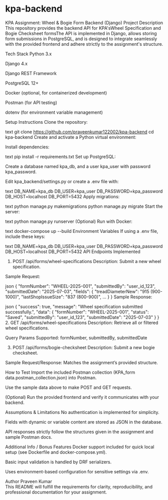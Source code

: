 # kpa-backend
KPA Assignment: Wheel & Bogie Form Backend (Django)
Project Description
This repository provides the backend API for KPA'sWheel Specification and Bogie Checksheet formsThe API is implemented in Django, allows storing form submissions in PostgreSQL, and is designed to integrate seamlessly with the provided frontend and adhere strictly to the assignment's structure.

Tech Stack
Python 3.x

Django 4.x

Django REST Framework

PostgreSQL 12+

Docker (optional, for containerized development)

Postman (for API testing)

dotenv (for environment variable management)

Setup Instructions
Clone the repository:

text
git clone https://github.com/praveenkumar122002/kpa-backend
cd kpa-backend
Create and activate a Python virtual environment:


Install dependencies:

text
pip install -r requirements.txt
Set up PostgreSQL:

Create a database named kpa_db, and a user kpa_user with password kpa_password.

Edit kpa_backend/settings.py or create a .env file with:

text
DB_NAME=kpa_db
DB_USER=kpa_user
DB_PASSWORD=kpa_password
DB_HOST=localhost
DB_PORT=5432
Apply migrations:

text
python manage.py makemigrations
python manage.py migrate
Start the server:

text
python manage.py runserver
(Optional) Run with Docker:

text
docker-compose up --build
Environment Variables
If using a .env file, include these keys:

text
DB_NAME=kpa_db
DB_USER=kpa_user
DB_PASSWORD=kpa_password
DB_HOST=localhost
DB_PORT=5432
API Endpoints Implemented

1. POST /api/forms/wheel-specifications
Description: Submit a new wheel specification.

Sample Request:

json
{
  "formNumber": "WHEEL-2025-001",
  "submittedBy": "user_id_123",
  "submittedDate": "2025-07-03",
  "fields": {
    "treadDiameterNew": "915 (900-1000)",
    "lastShopIssueSize": "837 (800-900)",
    ...
  }
}
Sample Response:

json
{
  "success": true,
  "message": "Wheel specification submitted successfully.",
  "data": {
    "formNumber": "WHEEL-2025-001",
    "status": "Saved",
    "submittedBy": "user_id_123",
    "submittedDate": "2025-07-03"
  }
}
2. GET /api/forms/wheel-specifications
Description: Retrieve all or filtered wheel specifications.

Query Params Supported: formNumber, submittedBy, submittedDate

3. POST /api/forms/bogie-checksheet
Description: Submit a new bogie checksheet.

Sample Request/Response: Matches the assignment’s provided structure.

How to Test
Import the included Postman collection (KPA_form data.postman_collection.json) into Postman.

Use the sample data above to make POST and GET requests.

(Optional) Run the provided frontend and verify it communicates with your backend.

Assumptions & Limitations
No authentication is implemented for simplicity.

Fields with dynamic or variable content are stored as JSON in the database.

API responses strictly follow the structures given in the assignment and sample Postman docs.

Additional Info / Bonus Features
Docker support included for quick local setup (see Dockerfile and docker-compose.yml).

Basic input validation is handled by DRF serializers.

Uses environment-based configuration for sensitive settings via .env.

 Author
Praveen Kumar  
This README will fulfill the requirements for clarity, reproducibility, and professional documentation for your assignment.
